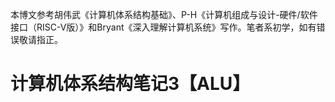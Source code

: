 本博文参考胡伟武《计算机体系结构基础》、P-H《计算机组成与设计-硬件/软件接口（RISC-V版）》和Bryant《深入理解计算机系统》写作。笔者系初学，如有错误敬请指正。

# 计算机体系结构笔记3【ALU】